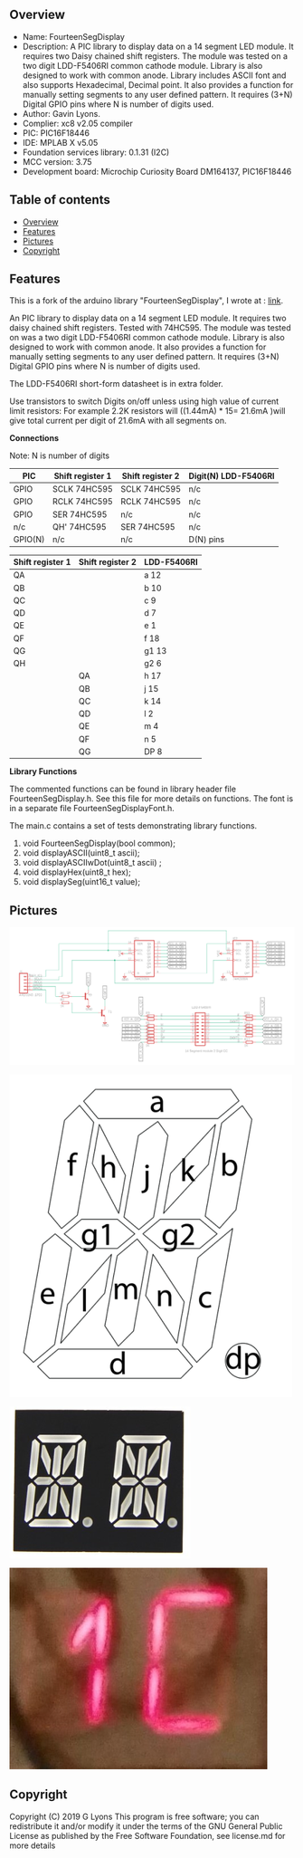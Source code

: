
Overview
--------------------------------------------
* Name: FourteenSegDisplay
* Description: A PIC library to display data on a 14 segment LED module.
It requires two Daisy chained shift registers.
The module was tested on a two digit LDD-F5406RI common cathode module.
Library is also designed to work with common anode.
Library includes ASCII font and also supports Hexadecimal, Decimal point.
It also provides a function for manually setting
segments to any user defined pattern. It requires (3+N) Digital GPIO pins where 
N is number of digits used. 
* Author: Gavin Lyons.
* Complier: xc8 v2.05 compiler
* PIC: PIC16F18446
* IDE:  MPLAB X v5.05
* Foundation services library: 0.1.31 (I2C)
* MCC version: 3.75
* Development board: Microchip Curiosity Board DM164137, PIC16F18446

Table of contents
---------------------------

  * [Overview](#overview)
  * [Features](#features)
  * [Pictures](#pictures)
  * [Copyright](#copyright)

Features
----------------------

This is a fork of the arduino library "FourteenSegDisplay", I wrote at :
[link](https://github.com/gavinlyonsrepo/FourteenSegDisplay).

An PIC library to display data on a 14 segment LED module.
It requires two daisy chained shift registers.
Tested with 74HC595.
The module was tested on was a two digit LDD-F5406RI common cathode module.
Library is also designed to work with common anode. It also provides a function for manually setting
segments to any user defined pattern. It requires (3+N) Digital GPIO pins where 
N is number of digits used. 

The LDD-F5406RI short-form datasheet is in extra folder.

Use transistors to switch Digits on/off unless using high value of 
current limit resistors: For example 2.2K resistors will ((1.44mA) * 15= 21.6mA )will 
give total current per digit of 21.6mA with all segments on. 


**Connections**

Note: N is number of digits

| PIC |  Shift register 1 | Shift register 2 | Digit(N) LDD-F5406RI |
| --- | --- | --- | --- |
| GPIO | SCLK 74HC595 | SCLK 74HC595| n/c |
| GPIO | RCLK 74HC595 | RCLK 74HC595| n/c |
| GPIO | SER 74HC595 | n/c |  n/c |
| n/c | QH' 74HC595 | SER 74HC595 | n/c |
| GPIO(N) | n/c |  n/c | D(N) pins |

| Shift register 1 | Shift register 2 | LDD-F5406RI |
| --- | --- | --- |
| QA |  | a 12 |
| QB |  | b 10 |
| QC |  | c 9 |
| QD |  | d 7 |
| QE |  | e 1 |
| QF |  | f 18 |
| QG |  | g1 13 |
| QH |  |  g2 6 |
|    | QA | h 17 |
|    | QB | j 15 |
|    | QC | k 14 |
|    | QD | l 2  |
|    | QE | m 4 |
|    | QF | n 5 |
|    | QG | DP 8 |


**Library Functions**

The commented functions can be found in library header file FourteenSegDisplay.h.
See this file for more details on functions.
The font is in a separate file FourteenSegDisplayFont.h.

The main.c contains a set of tests demonstrating library functions.

1. void FourteenSegDisplay(bool common);
2. void displayASCII(uint8_t ascii); 
3. void displayASCIIwDot(uint8_t ascii) ;
4. void displayHex(uint8_t hex);
5. void displaySeg(uint16_t value);


Pictures
------------------------------

![ sch ](https://github.com/gavinlyonsrepo/FourteenSegDisplay/blob/master/extra/image/14seg1.png)

![ layout ](https://github.com/gavinlyonsrepo/FourteenSegDisplay/blob/master/extra/image/14seg2.png)

![ module ](https://github.com/gavinlyonsrepo/FourteenSegDisplay/blob/master/extra/image/14seg4.jpg)

![ working ](https://github.com/gavinlyonsrepo/FourteenSegDisplay/blob/master/extra/image/14seg3.jpg)


Copyright
------------------------

Copyright (C) 2019 G Lyons This program is free software; you can redistribute it and/or modify it under the terms of the GNU General Public License as published by the Free Software Foundation, see license.md for more details
